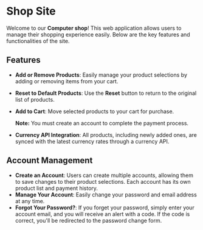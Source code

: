 # Shop Site

Welcome to our **Computer shop**! This web application allows users to manage their shopping experience easily. Below are the key features and functionalities of the site.

## Features

- **Add or Remove Products**: Easily manage your product selections by adding or removing items from your cart.
- **Reset to Default Products**: Use the **Reset** button to return to the original list of products.
- **Add to Cart**: Move selected products to your cart for purchase.
  
  **Note:** You must create an account to complete the payment process.

- **Currency API Integration**: All products, including newly added ones, are synced with the latest currency rates through a currency API.

## Account Management

- **Create an Account**: Users can create multiple accounts, allowing them to save changes to their product selections. Each account has its own product list and payment history.
- **Manage Your Account**: Easily change your password and email address at any time.
- **Forgot Your Password?**: If you forget your password, simply enter your account email, and you will receive an alert with a code. If the code is correct, you'll be redirected to the password change form.

